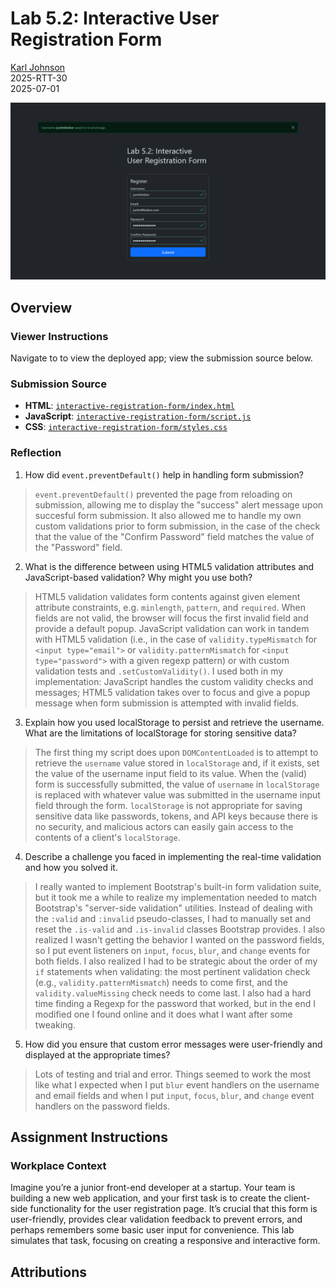 # Lab 5.2: Interactive User Registration Form

[Karl Johnson](https://github.com/hirekarl)  
2025-RTT-30  
<time datetime="2025-07-01">2025-07-01</time>  

![Preview image of submission in deployment with a successfully submitted form.](./preview.png)

## Overview
### Viewer Instructions
Navigate to []() to view the deployed app; view the submission source below.

### Submission Source
- **HTML**: [`interactive-registration-form/index.html`](./interactive-registration-form/index.html)
- **JavaScript**: [`interactive-registration-form/script.js`](./interactive-registration-form/script.js)
- **CSS**: [`interactive-registration-form/styles.css`](./interactive-registration-form/styles.css)

### Reflection
1. How did `event.preventDefault()` help in handling form submission?
> `event.preventDefault()` prevented the page from reloading on submission, allowing me to display the "success" alert message upon succesful form submission. It also allowed me to handle my own custom validations prior to form submission, in the case of the check that the value of the "Confirm Password" field matches the value of the "Password" field.

2. What is the difference between using HTML5 validation attributes and JavaScript-based validation? Why might you use both?
> HTML5 validation validates form contents against given element attribute constraints, e.g. `minlength`, `pattern`, and `required`. When fields are not valid, the browser will focus the first invalid field and provide a default popup. JavaScript validation can work in tandem with HTML5 validation (i.e., in the case of `validity.typeMismatch` for `<input type="email">` or `validity.patternMismatch` for `<input type="password">` with a given regexp pattern) or with custom validation tests and `.setCustomValidity()`. I used both in my implementation: JavaScript handles the custom validity checks and messages; HTML5 validation takes over to focus and give a popup message when form submission is attempted with invalid fields.


3. Explain how you used localStorage to persist and retrieve the username. What are the limitations of localStorage for storing sensitive data?
> The first thing my script does upon `DOMContentLoaded` is to attempt to retrieve the `username` value stored in `localStorage` and, if it exists, set the value of the username input field to its value. When the (valid) form is successfully submitted, the value of `username` in `localStorage` is replaced with whatever value was submitted in the username input field through the form. `localStorage` is not appropriate for saving sensitive data like passwords, tokens, and API keys because there is no security, and malicious actors can easily gain access to the contents of a client's `localStorage`.

4. Describe a challenge you faced in implementing the real-time validation and how you solved it.
> I really wanted to implement Bootstrap's built-in form validation suite, but it took me a while to realize my implementation needed to match Bootstrap's "server-side validation" utilities. Instead of dealing with the `:valid` and `:invalid` pseudo-classes, I had to manually set and reset the `.is-valid` and `.is-invalid` classes Bootstrap provides. I also realized I wasn't getting the behavior I wanted on the password fields, so I put event listeners on `input`, `focus`, `blur`, and `change` events for both fields. I also realized I had to be strategic about the order of my `if` statements when validating: the most pertinent validation check (e.g., `validity.patternMismatch`) needs to come first, and the `validity.valueMissing` check needs to come last. I also had a hard time finding a Regexp for the password that worked, but in the end I modified one I found online and it does what I want after some tweaking.

5. How did you ensure that custom error messages were user-friendly and displayed at the appropriate times?
> Lots of testing and trial and error. Things seemed to work the most like what I expected when I put `blur` event handlers on the username and email fields and when I put `input`, `focus`, `blur`, and `change` event handlers on the password fields.

## Assignment Instructions
### Workplace Context
Imagine you’re a junior front-end developer at a startup. Your team is building a new web application, and your first task is to create the client-side functionality for the user registration page. It’s crucial that this form is user-friendly, provides clear validation feedback to prevent errors, and perhaps remembers some basic user input for convenience. This lab simulates that task, focusing on creating a responsive and interactive form.

## Attributions
